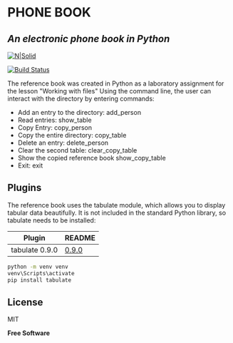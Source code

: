 # PHONE BOOK
## _An electronic phone book in Python_

[![N|Solid](https://sun9-9.userapi.com/impg/NhiY1HWoXxlDtOZxKFmgjFmCTJJAc9D_F0xIuA/GStiEdExS2o.jpg?size=1280x1040&quality=96&sign=8ffd548d996f9c83d18af5189a20e34a&c_uniq_tag=jf6-E2DhKgGnt58x60BKRqkhWyr_gOlcvYNhhIhjhGY&type=album)]()

[![Build Status](https://travis-ci.org/joemccann/dillinger.svg?branch=master)](https://github.com/Vkiselev1984/phone_book)

The reference book was created in Python as a laboratory assignment for the lesson "Working with files"
Using the command line, the user can interact with the directory by entering commands:

- Add an entry to the directory: add_person
- Read entries: show_table
- Copy Entry: copy_person
- Copy the entire directory: copy_table
- Delete an entry: delete_person
- Clear the second table: clear_copy_table
- Show the copied reference book show_copy_table
- Exit: exit

## Plugins

The reference book uses the tabulate module, which allows you to display tabular data beautifully. It is not included in the standard Python library, so tabulate needs to be installed:

| Plugin | README |
| ------ | ------ |
| tabulate 0.9.0 | [0.9.0][PlDb] |

```sh
python -m venv venv
venv\Scripts\activate   
pip install tabulate 
```


## License

MIT

**Free Software**

[PlDb]: <https://pypi.org/project/tabulate/>

